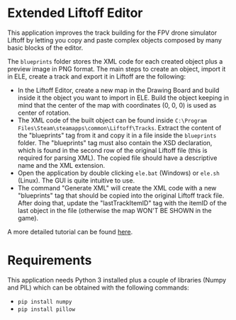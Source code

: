 # Extended Liftoff Editor

This application improves the track building for the FPV drone simulator Liftoff by letting you copy and paste complex objects composed by many basic blocks of the editor.

The ```blueprints``` folder stores the XML code for each created object plus a preview image in PNG format. The main steps to create an object, import it in ELE, create a track and export it in Liftoff are the following:
* In the Liftoff Editor, create a new map in the Drawing Board and build inside it the object you want to import in ELE. Build the object keeping in mind that the center of the map with coordinates (0, 0, 0) is used as center of rotation.
* The XML code of the built object can be found inside ```C:\Program Files\Steam\steamapps\common\Liftoff\Tracks```. Extract the content of the "blueprints" tag from it and copy it in a file inside the ```blueprints``` folder. The "blueprints" tag must also contain the XSD declaration, which is found in the second row of the original Liftoff file (this is required for parsing XML). The copied file should have a descriptive name and the XML extension.
* Open the application by double clicking ```ele.bat``` (Windows) or ```ele.sh``` (Linux). The GUI is quite intuitive to use.
* The command "Generate XML" will create the XML code with a new "blueprints" tag that should be copied into the original Liftoff track file. After doing that, update the "lastTrackItemID" tag with the itemID of the last object in the file (otherwise the map WON'T BE SHOWN in the game).

A more detailed tutorial can be found [here](https://youtu.be/vBXRHSZm5IU).

# Requirements

This application needs Python 3 installed plus a couple of libraries (Numpy and PIL) which can be obtained with the following commands:
* ```pip install numpy```
* ```pip install pillow```

